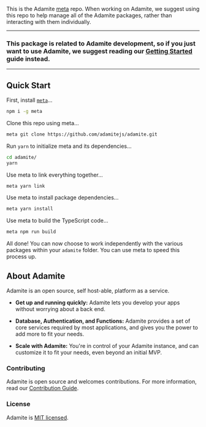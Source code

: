 This is the Adamite [meta](https://github.com/mateodelnorte/meta) repo. When working on Adamite, we suggest
using this repo to help manage all of the Adamite packages, rather than interacting with them individually.

---

### This package is related to Adamite development, so if you just want to use Adamite, we suggest reading our [Getting Started](https://adamite.gitbook.io/docs/adamite-server/get-started) guide instead.

---

## Quick Start

First, install [`meta`](https://github.com/mateodelnorte/meta)...

```bash
npm i -g meta
```

Clone this repo using meta...

```bash
meta git clone https://github.com/adamitejs/adamite.git
```

Run `yarn` to initialize meta and its dependencies...

```bash
cd adamite/
yarn
```

Use meta to link everything together...

```bash
meta yarn link
```

Use meta to install package dependencies...

```bash
meta yarn install
```

Use meta to build the TypeScript code...

```bash
meta npm run build
```

All done! You can now choose to work independently with the various packages within your `adamite` folder.
You can use meta to speed this process up.

## About Adamite

Adamite is an open source, self host-able, platform as a service.

- **Get up and running quickly:** Adamite lets you develop your apps without worrying about a back end.

- **Database, Authentication, and Functions:** Adamite provides a set of core services required by most applications, and gives you the power to add more to fit your needs.

- **Scale with Adamite:** You're in control of your Adamite instance, and can customize it to fit your needs, even beyond an initial MVP.

### Contributing

Adamite is open source and welcomes contributions. For more information, read our [Contribution Guide](https://adamite.gitbook.io/docs/organization/contributing-to-adamite).

### License

Adamite is [MIT licensed](LICENSE.md).
